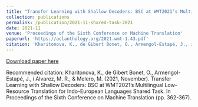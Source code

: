 ```yaml
---
title: "Transfer Learning with Shallow Decoders: BSC at WMT2021’s Multilingual Low-Resource Translation for Indo-European Languages Shared Task"
collection: publications
permalink: /publication/2021-11-shared-task-2021
date: 2021-11
venue: 'Proceedings of the Sixth Conference on Machine Translation'
paperurl: 'https://aclanthology.org/2021.wmt-1.43.pdf'
citation: 'Kharitonova, K., de Gibert Bonet, O., Armengol-Estapé, J., i Alvarez, M. R., &amp; Melero, M. (2021, November). Transfer Learning with Shallow Decoders: BSC at WMT2021’s Multilingual Low-Resource Translation for Indo-European Languages Shared Task. In Proceedings of the Sixth Conference on Machine Translation (pp. 362-367).'
---
```


<a href='https://aclanthology.org/2021.wmt-1.43.pdf'>Download paper here</a>

Recommended citation: Kharitonova, K., de Gibert Bonet, O., Armengol-Estapé, J., i Alvarez, M. R., & Melero, M. (2021, November). Transfer Learning with Shallow Decoders: BSC at WMT2021’s Multilingual Low-Resource Translation for Indo-European Languages Shared Task. In Proceedings of the Sixth Conference on Machine Translation (pp. 362-367).